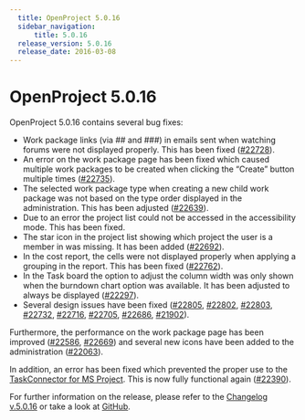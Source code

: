 ```yaml
---
  title: OpenProject 5.0.16
  sidebar_navigation:
      title: 5.0.16
  release_version: 5.0.16
  release_date: 2016-03-08
---
```



# OpenProject 5.0.16

OpenProject 5.0.16 contains several bug
    fixes:

  - Work package links (via \#\# and \#\#\#) in emails sent when
    watching forums were not displayed properly. This has been fixed
    ([\#22728](https://community.openproject.org/work_packages/22728/activity)).
  - An error on the work package page has been fixed which caused
    multiple work packages to be created when clicking the “Create”
    button multiple times
    ([\#22735](https://community.openproject.org/work_packages/22735/activity)).
  - The selected work package type when creating a new child work
    package was not based on the type order displayed in the
    administration. This has been adjusted
    ([\#22639](https://community.openproject.org/work_packages/22639/activity)).
  - Due to an error the project list could not be accessed in the
    accessibility mode. This has been fixed.
  - The star icon in the project list showing which project the user is
    a member in was missing. It has been added
    ([\#22692](https://community.openproject.org/work_packages/22692/activity)).
  - In the cost report, the cells were not displayed properly when
    applying a grouping in the report. This has been fixed
    ([\#22762](https://community.openproject.org/work_packages/22762/activity)).
  - In the Task board the option to adjust the column width was only
    shown when the burndown chart option was available. It has been
    adjusted to always be displayed
    ([\#22297](https://community.openproject.org/work_packages/22297/activity)).
  - Several design issues have been fixed
    ([\#22805](https://community.openproject.org/work_packages/22805/activity),
    [\#22802](https://community.openproject.org/work_packages/22802/activity),
    [\#22803](https://community.openproject.org/work_packages/22803/activity),
    [\#22732](https://community.openproject.org/work_packages/22732/activity),
    [\#22716](https://community.openproject.org/work_packages/22716/activity),
    [\#22705](https://community.openproject.org/work_packages/22705/activity),
    [\#22686](https://community.openproject.org/work_packages/22686/activity),
    [\#21902](https://community.openproject.org/work_packages/21902/activity)).

Furthermore, the performance on the work package page has been improved
([\#22586](https://community.openproject.org/work_packages/22586/activity),
[\#22669](https://community.openproject.org/work_packages/22669/activity))
and several new icons have been added to the administration
([\#22063](https://community.openproject.org/work_packages/22063/activity)).

In addition, an error has been fixed which prevented the proper use to
the [TaskConnector for MS
Project](https://community.openproject.org/projects/task-connector).
This is now fully functional again
([\#22390](https://community.openproject.org/work_packages/22390/activity)).

For further information on the release, please refer to the [Changelog
v.5.0.16](https://community.openproject.org/versions/804) or take a look
at [GitHub](https://github.com/opf/openproject/tree/v5.0.16).


